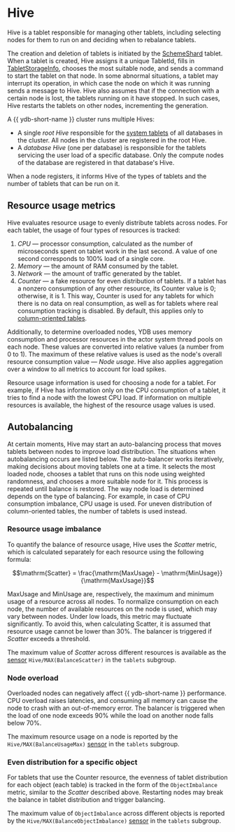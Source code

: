 # Hive

Hive is a tablet responsible for managing other tablets, including selecting nodes for them to run on and deciding when to rebalance tablets.

The creation and deletion of tablets is initiated by the [SchemeShard](../concepts/glossary.md#scheme-shard) tablet. When a tablet is created, Hive assigns it a unique TabletId, fills in [TabletStorageInfo](general-schema.md#history), chooses the most suitable node, and sends a command to start the tablet on that node. In some abnormal situations, a tablet may interrupt its operation, in which case the node on which it was running sends a message to Hive. Hive also assumes that if the connection with a certain node is lost, the tablets running on it have stopped. In such cases, Hive restarts the tablets on other nodes, incrementing the generation.

A {{ ydb-short-name }} cluster runs multiple Hives:
* A single *root Hive* responsible for the [system tablets](../concepts/glossary.md#tablet-types) of all databases in the cluster. All nodes in the cluster are registered in the root Hive.
* A *database Hive* (one per database) is responsible for the tablets servicing the user load of a specific database. Only the compute nodes of the database are registered in that database's Hive.

When a node registers, it informs Hive of the types of tablets and the number of tablets that can be run on it.

## Resource usage metrics

Hive evaluates resource usage to evenly distribute tablets across nodes. For each tablet, the usage of four types of resources is tracked:

1. *CPU* — processor consumption, calculated as the number of microseconds spent on tablet work in the last second. A value of one second corresponds to 100% load of a single core.
2. *Memory* — the amount of RAM consumed by the tablet.
3. *Network* — the amount of traffic generated by the tablet.
4. *Counter* — a fake resource for even distribution of tablets. If a tablet has a nonzero consumption of any other resource, its Counter value is 0; otherwise, it is 1. This way, Counter is used for any tablets for which there is no data on real consumption, as well as for tablets where real consumption tracking is disabled. By default, this applies only to [column-oriented tables](../concepts/datamodel/table.md#column-oriented-tables).

Additionally, to determine overloaded nodes, YDB uses memory consumption and processor resources in the actor system thread pools on each node. These values are converted into relative values (a number from 0 to 1). The maximum of these relative values is used as the node's overall resource consumption value — *Node usage*. Hive also applies aggregation over a window to all metrics to account for load spikes.

Resource usage information is used for choosing a node for a tablet. For example, if Hive has information only on the CPU consumption of a tablet, it tries to find a node with the lowest CPU load. If information on multiple resources is available, the highest of the resource usage values is used.

## Autobalancing

At certain moments, Hive may start an auto-balancing process that moves tablets between nodes to improve load distribution. The situations when autobalancing occurs are listed below. The auto-balancer works iteratively, making decisions about moving tablets one at a time. It selects the most loaded node, chooses a tablet that runs on this node using weighted randomness, and chooses a more suitable node for it. This process is repeated until balance is restored. The way node load is determined depends on the type of balancing. For example, in case of CPU consumption imbalance, CPU usage is used. For uneven distribution of column-oriented tables, the number of tablets is used instead.

### Resource usage imbalance

To quantify the balance of resource usage, Hive uses the *Scatter* metric, which is calculated separately for each resource using the following formula:

$$\mathrm{Scatter} = \frac{\mathrm{MaxUsage} - \mathrm{MinUsage}}{\mathrm{MaxUsage}}$$

$\mathrm{MaxUsage}$ and $\mathrm{MinUsage}$ are, respectively, the maximum and minimum usage of a resource across all nodes. To normalize consumption on each node, the number of available resources on the node is used, which may vary between nodes. Under low loads, this metric may fluctuate significantly. To avoid this, when calculating $\mathrm{Scatter}$, it is assumed that resource usage cannot be lower than 30%. The balancer is triggered if $Scatter$ exceeds a threshold.

The maximum value of $Scatter$ across different resources is available as the [sensor](../devops/manual/monitoring.md) `Hive/MAX(BalanceScatter)` in the `tablets` subgroup.

### Node overload

Overloaded nodes can negatively affect {{ ydb-short-name }} performance. CPU overload raises latencies, and consuming all memory can cause the node to crash with an out-of-memory error. The balancer is triggered when the load of one node exceeds 90% while the load on another node falls below 70%.

The maximum resource usage on a node is reported by the `Hive/MAX(BalanceUsageMax)` [sensor](../devops/manual/monitoring.md)  in the `tablets` subgroup.

### Even distribution for a specific object

For tablets that use the Counter resource, the evenness of tablet distribution for each object (each table) is tracked in the form of the `ObjectImbalance` metric, similar to the $Scatter$ described above. Restarting nodes may break the balance in tablet distribution and trigger balancing.

The maximum value of `ObjectImbalance` across different objects is reported by the `Hive/MAX(BalanceObjectImbalance)` [sensor](../devops/manual/monitoring.md) in the `tablets` subgroup.

